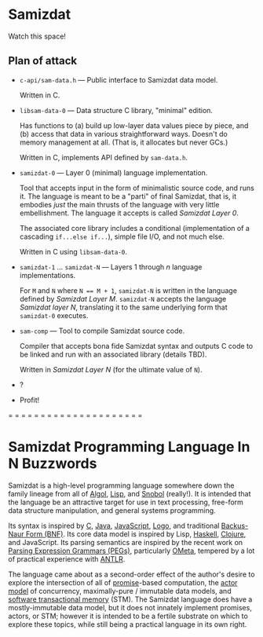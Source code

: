 Samizdat
========

Watch this space!

Plan of attack
--------------

* `c-api/sam-data.h` &mdash; Public interface to Samizdat data model.

  Written in C.

* `libsam-data-0` &mdash; Data structure C library, "minimal" edition.

  Has functions to (a) build up low-layer data values piece by piece,
  and (b) access that data in various straightforward ways. Doesn't
  do memory management at all. (That is, it allocates but never GCs.)

  Written in C, implements API defined by `sam-data.h`.

* `samizdat-0` &mdash; Layer 0 (minimal) language implementation.

  Tool that accepts input in the form of minimalistic source code, and
  runs it. The language is meant to be a "parti" of final Samizdat,
  that is, it embodies *just* the main thrusts of the language with
  very little embellishment. The language it accepts is called
  *Samizdat Layer 0*.

  The associated core library includes a conditional (implementation
  of a cascading `if...else if...`), simple file I/O, and not much
  else.

  Written in C using `libsam-data-0`.

* `samizdat-1` &hellip; `samizdat-N` &mdash; Layers
  1 through *n* language implementations.

  For `M` and `N` where `N == M + 1`, `samizdat-N` is written in
  the language defined by *Samizdat Layer M*. `samizdat-N`
  accepts the language *Samizdat layer N*, translating it to the
  same underlying form that `samizdat-0` executes.

* `sam-comp` &mdash; Tool to compile Samizdat source code.

  Compiler that accepts bona fide Samizdat syntax and outputs C
  code to be linked and run with an associated library (details
  TBD).

  Written in *Samizdat Layer N* (for the ultimate value of `N`).

* ?

* Profit!

= = = = = = = = = = = = = = = = = = = = =

Samizdat Programming Language In N Buzzwords
============================================

Samizdat is a high-level programming language somewhere down the
family lineage from all of
[Algol](http://en.wikipedia.org/wiki/ALGOL),
[Lisp](http://en.wikipedia.org/wiki/LISP), and
[Snobol](http://en.wikipedia.org/wiki/SNOBOL) (really!). It is
intended that the language be an attractive target for use in
text processing, free-form data structure manipulation, and general
systems programming.

Its syntax is inspired by
[C](http://en.wikipedia.org/wiki/C_%28programming_language%29),
[Java](http://en.wikipedia.org/wiki/Java_%28programming_language%29),
[JavaScript](http://en.wikipedia.org/wiki/JavaScript),
[Logo](http://en.wikipedia.org/wiki/Logo_%28programming_language%29),
and traditional [Backus-Naur Form
(BNF)](http://en.wikipedia.org/wiki/Backus%E2%80%93Naur_Form).
Its core data model is inspired by Lisp,
[Haskell](http://en.wikipedia.org/wiki/Haskell_%28programming_language%29),
[Clojure](http://en.wikipedia.org/wiki/Clojure), and JavaScript. Its
parsing semantics are inspired by the recent work on [Parsing
Expression Grammars
(PEGs)](http://en.wikipedia.org/wiki/Parsing_expression_grammar),
particularly [OMeta](http://tinlizzie.org/ometa/), tempered by a lot
of practical experience with [ANTLR](http://en.wikipedia.org/wiki/ANTLR).

The language came about as a second-order effect of the author's
desire to explore the intersection of all of
[promise](http://en.wikipedia.org/wiki/Promise_%28programming%29)-based
computation,
the [actor model](http://en.wikipedia.org/wiki/Actor_model) of
concurrency, maximally-pure / immutable data models, and
[software transactional
memory](http://en.wikipedia.org/wiki/Software_transactional_memory)
(STM). The Samizdat language does have a mostly-immutable data model,
but it does not innately implement promises, actors, or STM; however
it is intended to be a fertile substrate on which to explore these
topics, while still being a practical language in its own right.
